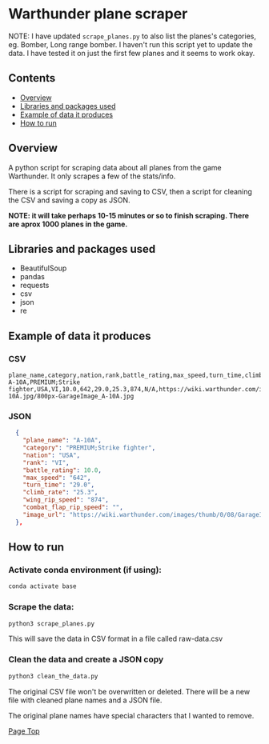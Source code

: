 # Warthunder plane scraper

NOTE: I have updated `scrape_planes.py` to also list the planes's categories, eg. Bomber, Long range bomber. I haven't run this script yet to update the data. I have tested it on just the first few planes and it seems to work okay.

## Contents

- [Overview](#overview)
- [Libraries and packages used](#libraries-and-packages-used)
- [Example of data it produces](#example-of-data-it-produces)
- [How to run](#how-to-run)

## Overview

A python script for scraping data about all planes from the game Warthunder. It only scrapes a few of the stats/info.

There is a script for scraping and saving to CSV, then a script for cleaning the CSV and saving a copy as JSON.

**NOTE: it will take perhaps 10-15 minutes or so to finish scraping. There are aprox 1000 planes in the game.**

## Libraries and packages used

- BeautifulSoup
- pandas
- requests
- csv
- json
- re

## Example of data it produces

### CSV

```
plane_name,category,nation,rank,battle_rating,max_speed,turn_time,climb_rate,wing_rip_speed,combat_flap_rip_speed,image_url
A-10A,PREMIUM;Strike fighter,USA,VI,10.0,642,29.0,25.3,874,N/A,https://wiki.warthunder.com/images/thumb/0/08/GarageImage_A-10A.jpg/800px-GarageImage_A-10A.jpg
```

### JSON

```json
  {
    "plane_name": "A-10A",
    "category": "PREMIUM;Strike fighter",
    "nation": "USA",
    "rank": "VI",
    "battle_rating": 10.0,
    "max_speed": "642",
    "turn_time": "29.0",
    "climb_rate": "25.3",
    "wing_rip_speed": "874",
    "combat_flap_rip_speed": "",
    "image_url": "https://wiki.warthunder.com/images/thumb/0/08/GarageImage_A-10A.jpg/800px-GarageImage_A-10A.jpg"
  },
```

## How to run

### Activate conda environment (if using):

```sh
conda activate base
```

### Scrape the data:

```sh
python3 scrape_planes.py
```

This will save the data in CSV format in a file called raw-data.csv

### Clean the data and create a JSON copy

```sh
python3 clean_the_data.py
```

The original CSV file won't be overwritten or deleted. There will be a new file with cleaned plane names and a JSON file.

The original plane names have special characters that I wanted to remove.

[Page Top](#contents)
